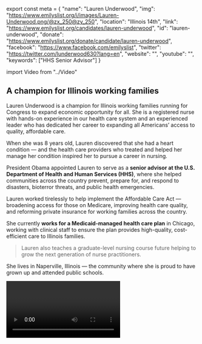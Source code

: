 export const meta = {
  "name": "Lauren Underwood",
  "img": "https://www.emilyslist.org/i/images/Lauren-Underwood.png/@zx_250@zy_250",
  "location": "Illinois 14th",
  "link": "https://www.emilyslist.org/candidates/lauren-underwood",
  "id": "lauren-underwood",
  "donate": "https://www.emilyslist.org/donate/candidate/lauren-underwood",
  "facebook": "https://www.facebook.com/emilyslist",
  "twitter": "https://twitter.com/lunderwood630?lang=en",
  "website": "",
  "youtube": "",
  "keywords": ["HHS Senior Advisor"]
}

import Video from "../Video"

## A champion for Illinois working families

Lauren Underwood is a champion for Illinois working families running for Congress to expand economic opportunity for all. She is a registered nurse with hands-on experience in our health care system and an experienced leader who has dedicated her career to expanding all Americans’ access to quality, affordable care.

When she was 8 years old, Lauren discovered that she had a heart condition — and the health care providers who treated and helped her manage her condition inspired her to pursue a career in nursing.

President Obama appointed Lauren to serve as a **senior advisor at the U.S. Department of Health and Human Services (HHS)**, where she helped communities across the country prevent, prepare for, and respond to disasters, bioterror threats, and public health emergencies.

Lauren worked tirelessly to help implement the Affordable Care Act — broadening access for those on Medicare, improving health care quality, and reforming private insurance for working families across the country.

She currently **works for a Medicaid-managed health care plan** in Chicago, working with clinical staff to ensure the plan provides high-quality, cost-efficient care to Illinois families.

> Lauren also teaches a graduate-level nursing course future helping to grow the next generation of nurse practitioners.

She lives in Naperville, Illinois — the community where she is proud to have grown up and attended public schools.

<Video id="v=9kmnliJja-8" />

## A fighter dedicated to expanding economic opportunity

Lauren is dedicated to expanding economic opportunity for all Illinoisans and to creating good-paying jobs so that hardworking families and their communities can thrive. As someone with a pre-existing condition, Lauren knows firsthand what’s at stake as we defend the progress we’ve worked so hard to make in expanding access to quality, affordable health care. This registered nurse, teacher, pro-choice champion, and public servant has the experience and determination to fight back against the GOP’s dangerous agenda that threatens Illinois’ working families’ access to affordable health care. “I am proud of serving our country by implementing the Affordable Care Act and expanding access to health coverage for millions of Americans,” Lauren has said, “and I was honored to be appointed by President Obama to serve as a Senior Policy Advisor at HHS, working to bolster our disaster response and preparedness and to ensure that our communities were safe, healthy, and resilient.” When elected, Lauren will fight tirelessly to move Illinois forward for all working families.

## An opportunity to flip a seat

Lauren is running against Republican incumbent Congressman Randy Hultgren, an extremist who has repeatedly sought to throw millions of Americans off their health insurance, puts special interests ahead of the hardworking families he was elected to serve, and denies the existence of climate change. Illinois’ 14th District has never before been represented by a woman or an African American in Congress, and Lauren has what it takes to win and make history. Illinois working families are ready to hold Hultgren accountable for his record of failure, and this race is a must-win on the path to taking back the House in 2018. Let’s show Lauren our full support, and help elect this champion for Illinois working families to Congress — and let’s take back the House.
